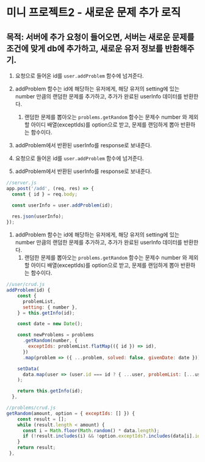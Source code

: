 # 미니 프로젝트2 - 새로운 문제 추가 로직

## 목적: 서버에 추가 요청이 들어오면, 서버는 새로운 문제를 조건에 맞게 db에 추가하고, 새로운 유저 정보를 반환해주기.

1. 요청으로 들어온 id를 `user.addProblem` 함수에 넘겨준다.
2. addProblem 함수는 id에 해당하는 유저에게, 해당 유저의 setting에 있는 number 만큼의 랜덤한 문제를 추가하고, 추가가 완료된 userInfo 데이터를 반환한다.
    1. 랜덤한 문제를 뽑아오는 `problems.getRandom` 함수는 문제수 number 와 제외할 아이디 배열(exceptIds)를 option으로 받고, 문제를 랜덤하게 뽑아 반환하는 함수이다.
3. addProblem에서 반환된 userInfo를 response로 보내준다.

1. 요청으로 들어온 id를 `user.addProblem` 함수에 넘겨준다.

 3. addProblem에서 반환된 userInfo를 response로 보내준다.

```jsx
//server.js
app.post('/add', (req, res) => {
  const { id } = req.body;

  const userInfo = user.addProblem(id);
  
  res.json(userInfo);
});
```

1. addProblem 함수는 id에 해당하는 유저에게, 해당 유저의 setting에 있는 number 만큼의 랜덤한 문제를 추가하고, 추가가 완료된 userInfo 데이터를 반환한다.
    1. 랜덤한 문제를 뽑아오는 `problems.getRandom` 함수는 문제수 number 와 제외할 아이디 배열(exceptIds)를 option으로 받고, 문제를 랜덤하게 뽑아 반환하는 함수이다.

```jsx
//user/crud.js
addProblem(id) {
    const {
      problemList,
      setting: { number },
    } = this.getInfo(id);

    const date = new Date();

    const newProblems = problems
      .getRandom(number, {
        exceptIds: problemList.flatMap(({ id }) => id),
      })
      .map(problem => ({ ...problem, solved: false, givenDate: date }));

    setData(
      data.map(user => (user.id === id ? { ...user, problemList: [...user.problemList, ...newProblems] } : user))
    );

    return this.getInfo(id);
  },
```

```jsx
//problems/crud.js
getRandom(amount, option = { exceptIds: [] }) {
    const result = [];
    while (result.length < amount) {
      const i = Math.floor(Math.random() * data.length);
      if (!result.includes(i) && !option.exceptIds?.includes(data[i].id)) result.push(data[i]);
    }
    return result;
 },
```
